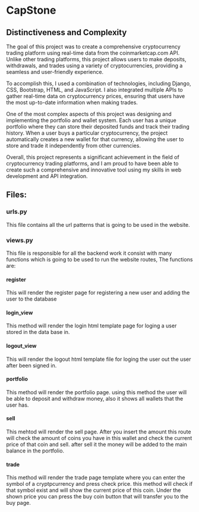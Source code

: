 # CapStone
## Distinctiveness and Complexity
The goal of this project was to create a comprehensive cryptocurrency trading platform using real-time data from the coinmarketcap.com API. Unlike other trading platforms, this project allows users to make deposits, withdrawals, and trades using a variety of cryptocurrencies, providing a seamless and user-friendly experience.

To accomplish this, I used a combination of technologies, including Django, CSS, Bootstrap, HTML, and JavaScript. I also integrated multiple APIs to gather real-time data on cryptocurrency prices, ensuring that users have the most up-to-date information when making trades.

One of the most complex aspects of this project was designing and implementing the portfolio and wallet system. Each user has a unique portfolio where they can store their deposited funds and track their trading history. When a user buys a particular cryptocurrency, the project automatically creates a new wallet for that currency, allowing the user to store and trade it independently from other currencies.

Overall, this project represents a significant achievement in the field of cryptocurrency trading platforms, and I am proud to have been able to create such a comprehensive and innovative tool using my skills in web development and API integration.

## Files:

### urls.py

This file contains all the url patterns that is going to be used in the website.

### views.py 

This file is responsible for all the backend work it consist with many functions which is going to be used to run the website routes, The functions are:

#### register

This will render the register page for registering a new user and adding the user to the database

#### login_view 

This method will render the login html template page for loging a user stored in the data base in.

#### logout_view 

This will render the logout html template file for loging the user out the user after been signed in.

#### portfolio

This method will render the portfolio page. using this method the user will be able to deposit and withdraw money, also it shows all wallets that the user has.

#### sell

This mehtod will render the sell page. After you insert the amount this route will check the amount of coins you have in this wallet and check the current price of that coin and sell. after sell it the money will be added to the main balance in the portfolio.

#### trade 

This method will render the trade page template where you can enter the symbol of a cryptpcurrency and press check price. this method will check if that symbol exist and will show the current price of this coin. Under the shown price you can press the buy coin button that will transfer you to the buy page.


